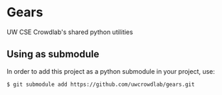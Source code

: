 # Gears
UW CSE Crowdlab's shared python utilities

## Using as submodule
In order to add this project as a python submodule in your project, use:

	$ git submodule add https://github.com/uwcrowdlab/gears.git

